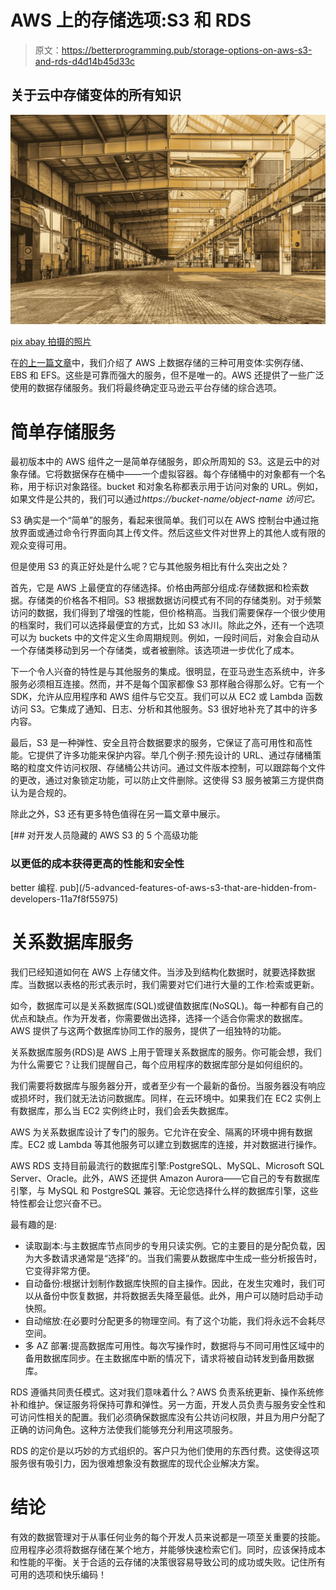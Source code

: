 # AWS 上的存储选项:S3 和 RDS

> 原文：<https://betterprogramming.pub/storage-options-on-aws-s3-and-rds-d4d14b45d33c>

## 关于云中存储变体的所有知识

![](img/e0fd2d0a673390e458621f24f9cff879.png)

[pix abay 拍摄的照片](https://www.pexels.com/photo/architecture-building-business-construction-236698/)

在[的上一篇文章](/storage-options-on-aws-instance-store-elastic-block-storage-and-elastic-file-system-27f9aff570b6)中，我们介绍了 AWS 上数据存储的三种可用变体:实例存储、EBS 和 EFS。这些是可靠而强大的服务，但不是唯一的。AWS 还提供了一些广泛使用的数据存储服务。我们将最终确定亚马逊云平台存储的综合选项。

# 简单存储服务

最初版本中的 AWS 组件之一是简单存储服务，即众所周知的 S3。这是云中的对象存储。它将数据保存在桶中——一个虚拟容器。每个存储桶中的对象都有一个名称，用于标识对象路径。bucket 和对象名称都表示用于访问对象的 URL。例如，如果文件是公共的，我们可以通过*https://bucket-name/object-name 访问它。*

S3 确实是一个“简单”的服务，看起来很简单。我们可以在 AWS 控制台中通过拖放界面或通过命令行界面向其上传文件。然后这些文件对世界上的其他人或有限的观众变得可用。

但是使用 S3 的真正好处是什么呢？它与其他服务相比有什么突出之处？

首先，它是 AWS 上最便宜的存储选择。价格由两部分组成:存储数据和检索数据。存储类的价格各不相同。S3 根据数据访问模式有不同的存储类别。对于频繁访问的数据，我们得到了增强的性能，但价格稍高。当我们需要保存一个很少使用的档案时，我们可以选择最便宜的方式，比如 S3 冰川。除此之外，还有一个选项可以为 buckets 中的文件定义生命周期规则。例如，一段时间后，对象会自动从一个存储类移动到另一个存储类，或者被删除。该选项进一步优化了成本。

下一个令人兴奋的特性是与其他服务的集成。很明显，在亚马逊生态系统中，许多服务必须相互连接。然而，并不是每个国家都像 S3 那样融合得那么好。它有一个 SDK，允许从应用程序和 AWS 组件与它交互。我们可以从 EC2 或 Lambda 函数访问 S3。它集成了通知、日志、分析和其他服务。S3 很好地补充了其中的许多内容。

最后，S3 是一种弹性、安全且符合数据要求的服务，它保证了高可用性和高性能。它提供了许多功能来保护内容。举几个例子:预先设计的 URL、通过存储桶策略的粒度文件访问权限、存储桶公共访问。通过文件版本控制，可以跟踪每个文件的更改，通过对象锁定功能，可以防止文件删除。这使得 S3 服务被第三方提供商认为是合规的。

除此之外，S3 还有更多特色值得在另一篇文章中展示。

[](/5-advanced-features-of-aws-s3-that-are-hidden-from-developers-11a7f8f55975) [## 对开发人员隐藏的 AWS S3 的 5 个高级功能

### 以更低的成本获得更高的性能和安全性

better 编程. pub](/5-advanced-features-of-aws-s3-that-are-hidden-from-developers-11a7f8f55975) 

# 关系数据库服务

我们已经知道如何在 AWS 上存储文件。当涉及到结构化数据时，就要选择数据库。当数据以表格的形式表示时，我们需要对它们进行大量的工作:检索或更新。

如今，数据库可以是关系数据库(SQL)或键值数据库(NoSQL)。每一种都有自己的优点和缺点。作为开发者，你需要做出选择，选择一个适合你需求的数据库。AWS 提供了与这两个数据库协同工作的服务，提供了一组独特的功能。

关系数据库服务(RDS)是 AWS 上用于管理关系数据库的服务。你可能会想，我们为什么需要它？让我们提醒自己，每个应用程序的数据库部分是如何组织的。

我们需要将数据库与服务器分开，或者至少有一个最新的备份。当服务器没有响应或损坏时，我们就无法访问数据库。同样，在云环境中。如果我们在 EC2 实例上有数据库，那么当 EC2 实例终止时，我们会丢失数据库。

AWS 为关系数据库设计了专门的服务。它允许在安全、隔离的环境中拥有数据库。EC2 或 Lambda 等其他服务可以建立到数据库的连接，并对数据进行操作。

AWS RDS 支持目前最流行的数据库引擎:PostgreSQL、MySQL、Microsoft SQL Server、Oracle。此外，AWS 还提供 Amazon Aurora——它自己的专有数据库引擎，与 MySQL 和 PostgreSQL 兼容。无论您选择什么样的数据库引擎，这些特性都会让您兴奋不已。

最有趣的是:

*   读取副本:与主数据库节点同步的专用只读实例。它的主要目的是分配负载，因为大多数请求通常是“选择”的。当我们需要从数据库中生成一些分析报告时，它变得非常方便。
*   自动备份:根据计划制作数据库快照的自主操作。因此，在发生灾难时，我们可以从备份中恢复数据，并将数据丢失降至最低。此外，用户可以随时启动手动快照。
*   自动缩放:在必要时分配更多的物理空间。有了这个功能，我们将永远不会耗尽空间。
*   多 AZ 部署:提高数据库可用性。每次写操作时，数据将与不同可用性区域中的备用数据库同步。在主数据库中断的情况下，请求将被自动转发到备用数据库。

RDS 遵循共同责任模式。这对我们意味着什么？AWS 负责系统更新、操作系统修补和维护。保证服务将保持可靠和弹性。另一方面，开发人员负责与服务安全性和可访问性相关的配置。我们必须确保数据库没有公共访问权限，并且为用户分配了正确的访问角色。这种方法使我们能够充分利用这项服务。

RDS 的定价是以巧妙的方式组织的。客户只为他们使用的东西付费。这使得这项服务很有吸引力，因为很难想象没有数据库的现代企业解决方案。

# 结论

有效的数据管理对于从事任何业务的每个开发人员来说都是一项至关重要的技能。应用程序必须将数据存储在某个地方，并能够快速检索它们。同时，应该保持成本和性能的平衡。关于合适的云存储的决策很容易导致公司的成功或失败。记住所有可用的选项和快乐编码！